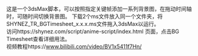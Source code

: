 这是一个3dsMax脚本，可以按照指定关键帧添加一系列背景图，在拖动时间轴时，可随时间切换背景图。
下载2个ms文件放入同一个文件夹，将SHYNEZ_TR_BGTimesheet_x.x.x.ms文件拖入3dsMax以运行。  
访问https://shynez.com/script/anime-script/index.html 页面，点击BG Timesheet查看详细用法。  
视频教程https://www.bilibili.com/video/BV1x5411f7Hn/
